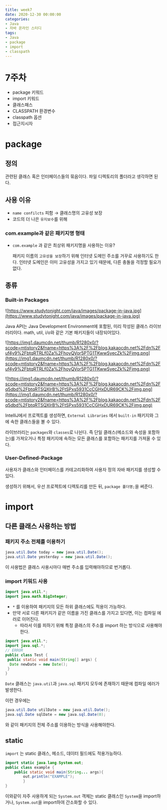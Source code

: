 ```yaml
---
title: week7
date: 2020-12-30 00:00:00
categories:
- Java
- 자바 온라인 스터디
tags:
- Java
- package
- import
- classpath
---
```


# 7주차

- package 키워드
- import 키워드
- 클래스패스
- CLASSPATH 환경변수
- classpath 옵션
- 접근지시자

# package

## 정의

관련된 클래스 혹은 인터페이스들의 묶음이다. 파일 디렉토리의 폴더라고 생각하면 된다. 

## 사용 이유

- `name confilcts` 피함 → 클래스명의 고유성 보장
- 코드의 더 나은 `유지보수`를 위해

### com.example과 같은 패키지명 형태

- `com.example` 과 같은 최상위 패키지명을 사용하는 이유?

  패키지 이름의 `고유성을 보장`하기 위해 인터넷 도메인 주소를 거꾸로 사용하기도 한다. 인터넷 도메인은 이미 고유성을 가지고 있기 때문에, 다른 충돌을 걱정할 필요가 없다.

## 종류

### Built-in Packages

![https://www.studytonight.com/java/images/package-in-java.jpg](https://www.studytonight.com/java/images/package-in-java.jpg)

Java API는 Java Development Environment에 포함된, 미리 작성된 클래스 라이브러리이다. math, util, i/o와 같은 기본 패키지들이 내장되어있다.

![https://img1.daumcdn.net/thumb/R1280x0/?scode=mtistory2&fname=https%3A%2F%2Fblog.kakaocdn.net%2Fdn%2Fuf4y9%2FbtqRTRLf0Za%2FhoyQVor5PTG1TKwwSyecZk%2Fimg.png](https://img1.daumcdn.net/thumb/R1280x0/?scode=mtistory2&fname=https%3A%2F%2Fblog.kakaocdn.net%2Fdn%2Fuf4y9%2FbtqRTRLf0Za%2FhoyQVor5PTG1TKwwSyecZk%2Fimg.png)

![https://img1.daumcdn.net/thumb/R1280x0/?scode=mtistory2&fname=https%3A%2F%2Fblog.kakaocdn.net%2Fdn%2Fq5dbd%2FbtqRTSQXIrB%2FtSPxs5931CcCGHxDUR69CK%2Fimg.png](https://img1.daumcdn.net/thumb/R1280x0/?scode=mtistory2&fname=https%3A%2F%2Fblog.kakaocdn.net%2Fdn%2Fq5dbd%2FbtqRTSQXIrB%2FtSPxs5931CcCGHxDUR69CK%2Fimg.png)

IntelliJ에서 프로젝트를 생성하면, `External Libraries` 에서  `built-in` 패키지와 그에 속한 클래스들을 볼 수 있다.

라이브러리는 `packages`와 `classes`로 나뉜다. 즉 단일 클래스(메소드와 속성을 포함하는)를 가져오거나 특정 패키지에 속하는 모든 클래스를 포함하는 패키지를 가져올 수 있다.

### User-Defined-Package

사용자가 클래스와 인터페이스를 카테고리화하여 사용자 정의 자바 패키지를 생성할 수 있다.

생성하기 위해서, 우선 프로젝트에 디렉토리를 만든 뒤, `package 폴더명;`을 써준다.

# import

## 다른 클래스 사용하는 방법

### 패키지 주소 전체를 이용하기

```java
java.util.Date today = new java.util.Date();
java.util.Date yesterday = new java.util.Date();
```

이 사용법은 클래스 사용시마다 매번 주소를 입력해야하므로 번거롭다.

### import 키워드 사용

```java
import java.util.*;
import java.math.BigInteger;
```

- `*` 를 이용하여 패키지의 모든 하위 클래스에도 적용이 가능하다.
- 만약 서로 다른 패키지가 같은 이름을 가진 클래스를 가지고 있다면, 이는 컴파일 에러로 이어진다.
  - 따라서 이를 피하기 위해 특정 클래스의 주소를 import 하는 방식으로 사용해야 한다.

```java
import java.util.*;
import java.sql.*;
// ERROR
public class Test {
 public static void main(String[] args) {
  Date newDate = new Date();
 }
}
```

`Date` 클래스는 `java.util`과 `java.sql` 패키지 모두에 존재하기 때문에 컴파일 에러가 발생한다.

이런 경우에는 

```java
java.util.Date utilDate = new java.util.Date();
java.sql.Date sqlDate = new java.sql.Date(0);
```

와 같이 패키지의 전체 주소를 이용하는 방식을 사용해야한다.

## static

`import` 는 static 클래스, 메소드, 데이터 필드에도 적용가능하다.

```java
import static java.lang.System.out;
public class example {
	public static void main(String... args){
		out.println("EXAMPLE");
		}
}
```

이와같이 자주 사용하게 되는 `System.out` 객체는 static 클래스인 `System`을 import하거나, `System.out`을 import하여 간소화할 수 있다.
